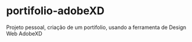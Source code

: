 # portifolio-adobeXD
 Projeto pessoal, criação de um portifolio, usando a ferramenta de Design Web AdobeXD

